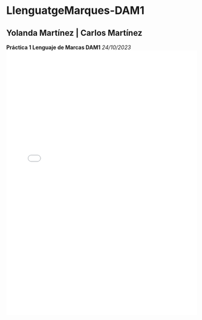 # LlenguatgeMarques-DAM1

<h2>Yolanda Martínez | Carlos Martínez</h2>
<b>Práctica 1 Lenguaje de Marcas DAM1</b> <i>24/10/2023</i>

<iframe src="assets/wireframe.pdf" style="width:100%; height:700px;" frameborder="0" ></iframe>
